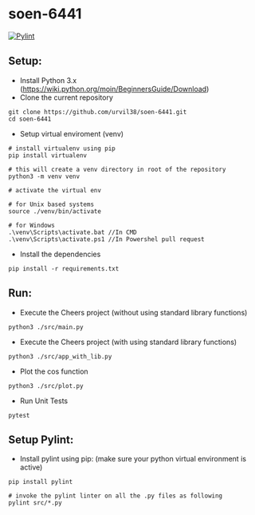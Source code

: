 # soen-6441

[![Pylint](https://github.com/urvil38/soen-6441/actions/workflows/pylint.yaml/badge.svg)](https://github.com/urvil38/soen-6441/actions/workflows/pylint.yaml)

## Setup:

- Install Python 3.x (https://wiki.python.org/moin/BeginnersGuide/Download)
- Clone the current repository

```
git clone https://github.com/urvil38/soen-6441.git
cd soen-6441
```

- Setup virtual enviroment (venv)

```
# install virtualenv using pip
pip install virtualenv

# this will create a venv directory in root of the repository
python3 -m venv venv

# activate the virtual env

# for Unix based systems
source ./venv/bin/activate

# for Windows
.\venv\Scripts\activate.bat //In CMD
.\venv\Scripts\activate.ps1 //In Powershel pull request
```

- Install the dependencies

```
pip install -r requirements.txt
```

## Run:

- Execute the Cheers project (without using standard library functions)

```
python3 ./src/main.py
```

- Execute the Cheers project (with using standard library functions)

```
python3 ./src/app_with_lib.py
```

- Plot the cos function

```
python3 ./src/plot.py
```

- Run Unit Tests

```
pytest
```

## Setup Pylint:

- Install pylint using pip: (make sure your python virtual environment is active)

```
pip install pylint

# invoke the pylint linter on all the .py files as following
pylint src/*.py
```
